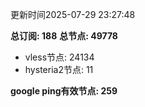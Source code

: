 更新时间2025-07-29 23:27:48

**总订阅: 188**
**总节点: 49778**
- vless节点: 24134
- hysteria2节点: 11

**google ping有效节点: 259**
